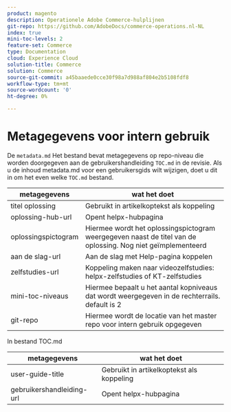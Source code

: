 ```yaml
---
product: magento
description: Operationele Adobe Commerce-hulplijnen
git-repo: https://github.com/AdobeDocs/commerce-operations.nl-NL
index: true
mini-toc-levels: 2
feature-set: Commerce
type: Documentation
cloud: Experience Cloud
solution-title: Commerce
solution: Commerce
source-git-commit: a45baaede0cce30f98a7d988af804e2b5108fdf8
workflow-type: tm+mt
source-wordcount: '0'
ht-degree: 0%

---
```



# Metagegevens voor intern gebruik

De `metadata.md` Het bestand bevat metagegevens op repo-niveau die worden doorgegeven aan de gebruikershandleiding `TOC.md` in de revisie. Als u de inhoud metadata.md voor een gebruikersgids wilt wijzigen, doet u dit in om het even welke `TOC.md` bestand.

| metagegevens | wat het doet |
|--- |--- |
| titel oplossing | Gebruikt in artikelkoptekst als koppeling |
| oplossing-hub-url | Opent helpx-hubpagina |
| oplossingspictogram | Hiermee wordt het oplossingspictogram weergegeven naast de titel van de oplossing. Nog niet geïmplementeerd |
| aan de slag-url | Aan de slag met Help-pagina koppelen |
| zelfstudies-url | Koppeling maken naar videozelfstudies: helpx-zelfstudies of KT-zelfstudies |
| mini-toc-niveaus | Hiermee bepaalt u het aantal kopniveaus dat wordt weergegeven in de rechterrails. default is 2 |
| git-repo | Hiermee wordt de locatie van het master repo voor intern gebruik opgegeven |

In bestand TOC.md

| metagegevens | wat het doet |
|--- |--- |
| user-guide-title | Gebruikt in artikelkoptekst als koppeling |
| gebruikershandleiding-url | Opent helpx-hubpagina |
